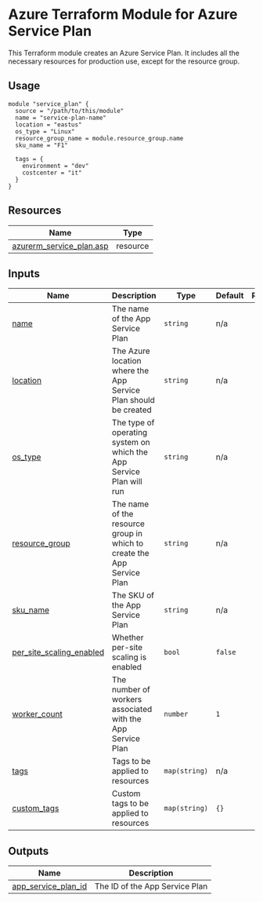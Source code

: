 # Azure Terraform Module for Azure Service Plan

This Terraform module creates an Azure Service Plan. It includes all the necessary resources for production use, except for the resource group.

## Usage
```hcl
module "service_plan" {
  source = "/path/to/this/module"
  name = "service-plan-name"
  location = "eastus"
  os_type = "Linux"
  resource_group_name = module.resource_group.name
  sku_name = "F1"

  tags = {
    environment = "dev"
    costcenter = "it"
  }
}
```

## Resources

 Name | Type |
------|------|
 [azurerm_service_plan.asp](https://registry.terraform.io/providers/hashicorp/azurerm/latest/docs/resources/service_plan) | resource |

## Inputs

 Name | Description | Type | Default | Required |
------|-------------|------|---------|:--------:|
 <a name="input_name"></a> [name](#input\_name) | The name of the App Service Plan | `string` | n/a | yes |
 <a name="input_location"></a> [location](#input\_location) | The Azure location where the App Service Plan should be created | `string` | n/a | yes |
 <a name="input_os_type"></a> [os_type](#input\_os_type) | The type of operating system on which the App Service Plan will run | `string` | n/a | yes |
 <a name="input_resource_group"></a> [resource\_group](#input\_resource\_group) | The name of the resource group in which to create the App Service Plan | `string` | n/a | yes |
 <a name="input_sku_name"></a> [sku_name](#input\_sku_name) | The SKU of the App Service Plan | `string` | n/a | yes |
 <a name="input_per_site_scaling_enabled"></a> [per_site_scaling_enabled](#input\_per_site_scaling_enabled) | Whether per-site scaling is enabled | `bool` | `false` | no |
 <a name="input_worker_count"></a> [worker_count](#input\_worker_count) | The number of workers associated with the App Service Plan | `number` | `1` | no |
 <a name="input_tags"></a> [tags](#input\_tags) | Tags to be applied to resources | `map(string)` | n/a | yes |
 <a name="input_custom_tags"></a> [custom_tags](#input\_custom\_tags) | Custom tags to be applied to resources | `map(string)` | `{}` | no |

## Outputs

 Name | Description |
------|-------------|
 <a name="output_app_service_plan_id"></a> [app_service_plan_id](#output\_app_service_plan_id) | The ID of the App Service Plan |